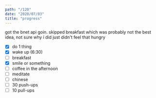 ```yaml
---
path: "/120"
date: "2020/07/03"
title: "progress"
---
```


got the bnet api goin. skipped breakfast which was probably not the best idea, not sure why i did just didn't feel that hungry

- [x] do 1 thing
- [x] wake up (6:30)
- [ ] breakfast
- [x] smile or something
- [ ] coffee in the afternoon
- [ ] meditate
- [ ] chinese
- [ ] 30 push-ups
- [ ] 10 pull-ups
